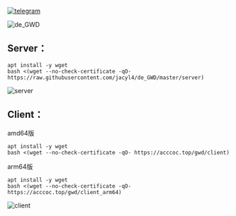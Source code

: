 [![telegram](https://i.loli.net/2019/10/23/Ol9PX7io5b3hZsz.png)](https://t.me/de_GWD)


![de_GWD](https://i.loli.net/2019/11/05/93WjAt5mFG61xwU.png)

## Server：

```
apt install -y wget
bash <(wget --no-check-certificate -qO- https://raw.githubusercontent.com/jacyl4/de_GWD/master/server)
```
![server](https://i.loli.net/2019/11/16/Jr1fcSWspeDkm5g.png)

## Client：
amd64版
```
apt install -y wget
bash <(wget --no-check-certificate -qO- https://acccoc.top/gwd/client)
```


arm64版
```
apt install -y wget
bash <(wget --no-check-certificate -qO- https://acccoc.top/gwd/client_arm64)
```

![client](https://i.loli.net/2019/11/01/qf37QxZbmhKBcjp.png)
